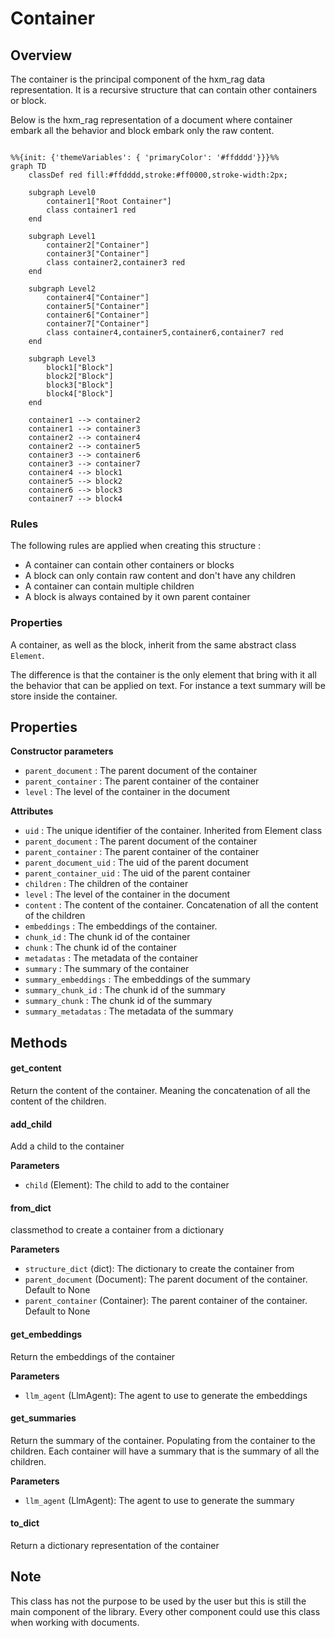 # Container

## Overview 

The container is the principal component of the hxm_rag data representation. It is a recursive structure that can contain other containers or block. 

Below is the hxm_rag representation of a document where container embark all the behavior and block embark only the raw content. 

```mermaid

%%{init: {'themeVariables': { 'primaryColor': '#ffdddd'}}}%%
graph TD
    classDef red fill:#ffdddd,stroke:#ff0000,stroke-width:2px;

    subgraph Level0
        container1["Root Container"]
        class container1 red
    end
    
    subgraph Level1
        container2["Container"]
        container3["Container"]
        class container2,container3 red
    end
    
    subgraph Level2
        container4["Container"]
        container5["Container"]
        container6["Container"]
        container7["Container"]
        class container4,container5,container6,container7 red
    end
    
    subgraph Level3
        block1["Block"]
        block2["Block"]
        block3["Block"]
        block4["Block"]
    end

    container1 --> container2
    container1 --> container3
    container2 --> container4
    container2 --> container5
    container3 --> container6
    container3 --> container7
    container4 --> block1
    container5 --> block2
    container6 --> block3
    container7 --> block4

```

### Rules 

The following rules are applied when creating this structure : 

- A container can contain other containers or blocks
- A block can only contain raw content and don't have any children
- A container can contain multiple children
- A block is always contained by it own parent container

### Properties

A container, as well as the block, inherit from the same abstract class `Element`.

The difference is that the container is the only element that bring with it all the behavior that can be applied on text. 
For instance a text summary will be store inside the container.

## Properties

**Constructor parameters**

- `parent_document` : The parent document of the container
- `parent_container` : The parent container of the container
- `level` : The level of the container in the document

**Attributes**

- `uid` : The unique identifier of the container. Inherited from Element class
- `parent_document` : The parent document of the container
- `parent_container` : The parent container of the container
- `parent_document_uid` : The uid of the parent document
- `parent_container_uid` : The uid of the parent container
- `children` : The children of the container
- `level` : The level of the container in the document
- `content` : The content of the container. Concatenation of all the content of the children
- `embeddings` : The embeddings of the container.
- `chunk_id` : The chunk id of the container
- `chunk` : The chunk id of the container
- `metadatas` : The metadata of the container
- `summary` : The summary of the container
- `summary_embeddings` : The embeddings of the summary
- `summary_chunk_id` : The chunk id of the summary
- `summary_chunk` : The chunk id of the summary
- `summary_metadatas` : The metadata of the summary

## Methods

#### get_content

Return the content of the container. Meaning the concatenation of all the content of the children.

#### add_child

Add a child to the container

**Parameters**

- `child` (Element): The child to add to the container

#### from_dict

classmethod to create a container from a dictionary

**Parameters**

- `structure_dict` (dict): The dictionary to create the container from
- `parent_document` (Document): The parent document of the container. Default to None
- `parent_container` (Container): The parent container of the container. Default to None

#### get_embeddings

Return the embeddings of the container

**Parameters**

- `llm_agent` (LlmAgent): The agent to use to generate the embeddings

#### get_summaries

Return the summary of the container. Populating from the container to the children. Each container will have a summary that is the summary of all the children.

**Parameters**

- `llm_agent` (LlmAgent): The agent to use to generate the summary

#### to_dict

Return a dictionary representation of the container



## Note

This class has not the purpose to be used by the user but this is still the main component of the library. Every other component could use this class when working with documents.

